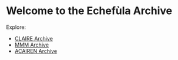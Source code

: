 # Welcome to the Echefùla Archive

Explore:
- [CLAIRE Archive](./project1/)
- [MMM Archive](./project2/)
- [ACAIREN Archive](./project3/)